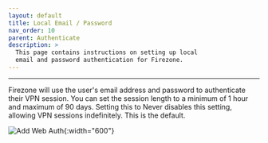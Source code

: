 ```yaml
---
layout: default
title: Local Email / Password
nav_order: 10
parent: Authenticate
description: >
  This page contains instructions on setting up local
  email and password authentication for Firezone.
---
```

---

Firezone will use the user's email address and password
to authenticate their VPN session.
You can set the session length to a minimum of 1 hour and maximum of 90 days.
Setting this to Never disables this setting, allowing VPN sessions indefinitely.
This is the default.

![Add Web Auth](https://user-images.githubusercontent.com/52545545/153466175-0e1c3ec8-aa3a-42a9-a915-748c9432a10c.png){:width="600"}
